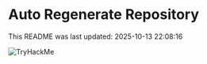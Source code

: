 # Auto Regenerate Repository

This README was last updated: 2025-10-13 22:08:16

 ![TryHackMe](https://tryhackme.com/badge/533634)
